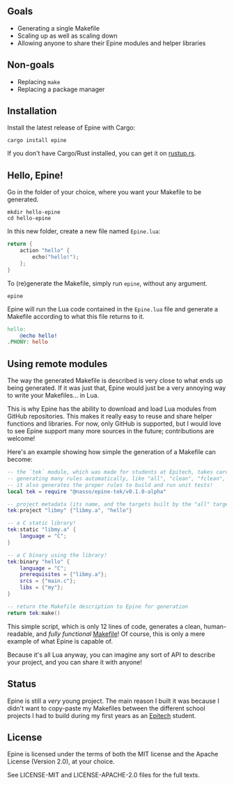 ## Goals

- Generating a single Makefile
- Scaling up as well as scaling down
- Allowing anyone to share their Epine modules and helper libraries

## Non-goals

- Replacing `make`
- Replacing a package manager

## Installation

Install the latest release of Epine with Cargo:

```
cargo install epine
```

If you don't have Cargo/Rust installed, you can get it on
[rustup.rs](https://rustup.rs).

## Hello, Epine!

Go in the folder of your choice, where you want your Makefile to be generated.

```
mkdir hello-epine
cd hello-epine
```

In this new folder, create a new file named `Epine.lua`:

```lua
return {
    action "hello" {
        echo("hello!");
    };
}
```

To (re)generate the Makefile, simply run `epine`, without any argument.

```
epine
```

Epine will run the Lua code contained in the `Epine.lua` file and generate a
Makefile according to what this file returns to it.

```Makefile
hello:
    @echo hello!
.PHONY: hello
```

## Using remote modules

The way the generated Makefile is described is very close to what ends up being
generated. If it was just that, Epine would just be a very annoying way to write
your Makefiles... in Lua.

This is why Epine has the ability to download and load Lua modules from GitHub
repositories. This makes it really easy to reuse and share helper functions and
libraries. For now, only GitHub is supported, but I would love to see Epine
support many more sources in the future; contributions are welcome!

Here's an example showing how simple the generation of a Makefile can become:

```lua
-- the `tek` module, which was made for students at Epitech, takes care of
-- generating many rules automatically, like "all", "clean", "fclean", etc...
-- it also generates the proper rules to build and run unit tests!
local tek = require "@nasso/epine-tek/v0.1.0-alpha"

-- project metadata (its name, and the targets built by the "all" target)
tek:project "libmy" {"libmy.a", "hello"}

-- a C static library!
tek:static "libmy.a" {
    language = "C";
}

-- a C binary using the library!
tek:binary "hello" {
    language = "C";
    prerequisites = {"libmy.a"};
    srcs = {"main.c"};
    libs = {"my"};
}

-- return the Makefile description to Epine for generation
return tek:make()
```

This simple script, which is only 12 lines of code, generates a clean,
human-readable, and *fully functional*
[Makefile](examples/github-fetch/Makefile)! Of course, this is only a mere
example of what Epine is capable of.

Because it's all Lua anyway, you can imagine any sort of API to describe your
project, and you can share it with anyone!

## Status

Epine is still a *very* young project. The main reason I built it was because I
didn't want to copy-paste my Makefiles between the different school projects I
had to build during my first years as an [Epitech] student.

[Epitech]: https://epitech.eu

## License

Epine is licensed under the terms of both the MIT license and the Apache License
(Version 2.0), at your choice.

See LICENSE-MIT and LICENSE-APACHE-2.0 files for the full texts.
